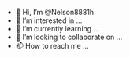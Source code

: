 - 👋 Hi, I’m @Nelson8881h
- 👀 I’m interested in ...
- 🌱 I’m currently learning ...
- 💞️ I’m looking to collaborate on ...
- 📫 How to reach me ...

<!---
Nelson8881h/Nelson8881h is a ✨ special ✨ repository because its `README.md` (this file) appears on your GitHub profile.
You can click the Preview link to take a look at your changes.
--->
